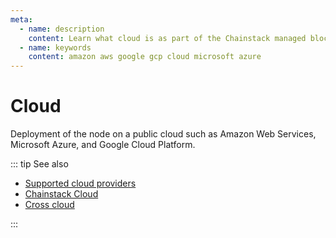 ```yaml
---
meta:
  - name: description
    content: Learn what cloud is as part of the Chainstack managed blockchain services.
  - name: keywords
    content: amazon aws google gcp cloud microsoft azure
---
```


# Cloud

Deployment of the node on a public cloud such as Amazon Web Services, Microsoft Azure, and Google Cloud Platform.

::: tip See also

* [Supported cloud providers](/platform/supported-cloud-hosting-providers)
* [Chainstack Cloud](/glossary/chainstack-cloud)
* [Cross cloud](/glossary/cross-cloud)

:::
